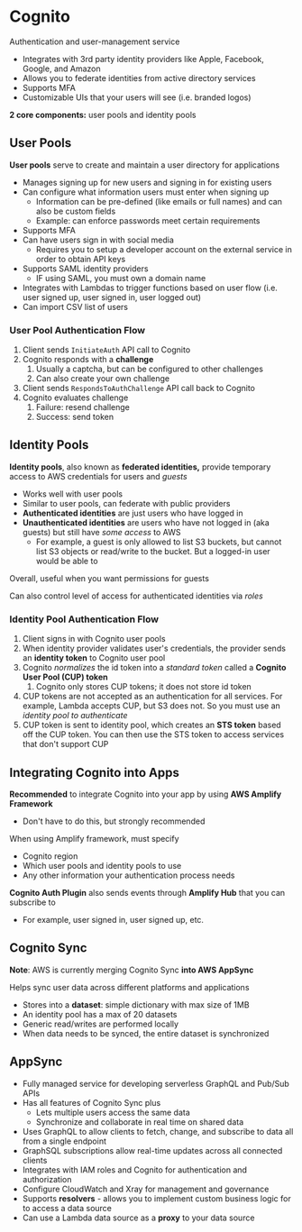 # Cognito

Authentication and user-management service
- Integrates with 3rd party identity providers like Apple, Facebook, Google, and Amazon
- Allows you to federate identities from active directory services
- Supports MFA
- Customizable UIs that your users will see (i.e. branded logos)

**2 core components:** user pools and identity pools

## User Pools

**User pools** serve to create and maintain a user directory for applications
- Manages signing up for new users and signing in for existing users
- Can configure what information users must enter when signing up
	- Information can be pre-defined (like emails or full names) and can also be custom fields
	- Example: can enforce passwords meet certain requirements
- Supports MFA
- Can have users sign in with social media
	- Requires you to setup a developer account on the external service in order to obtain API keys
- Supports SAML identity providers
	- IF using SAML, you must own a domain name
- Integrates with Lambdas to trigger functions based on user flow (i.e. user signed up, user signed in, user logged out)
- Can import CSV list of users

### User Pool Authentication Flow

1. Client sends `InitiateAuth` API call to Cognito
2. Cognito responds with a **challenge**
	1. Usually a captcha, but can be configured to other challenges
	2. Can also create your own challenge
3. Client sends `RespondsToAuthChallenge` API call back to Cognito
4. Cognito evaluates challenge
	1. Failure: resend challenge
	2. Success: send token

## Identity Pools

**Identity pools**, also known as **federated identities,** provide temporary access to AWS credentials for users and _guests_
- Works well with user pools
- Similar to user pools, can federate with public providers
- **Authenticated identities** are just users who have logged in
- **Unauthenticated identities** are users who have not logged in (aka guests) but still have _some access_ to AWS
	- For example, a guest is only allowed to list S3 buckets, but cannot list S3 objects or read/write to the bucket. But a logged-in user would be able to

Overall, useful when you want permissions for guests

Can also control level of access for authenticated identities via _roles_

### Identity Pool Authentication Flow

1. Client signs in with Cognito user pools
2. When identity provider validates user's credentials, the provider sends an **identity token** to Cognito user pool
3. Cognito _normalizes_ the id token into a _standard token_ called a **Cognito User Pool (CUP) token**
	1. Cognito only stores CUP tokens; it does not store id token
4. CUP tokens are not accepted as an authentication for all services. For example, Lambda accepts CUP, but S3 does not. So you must use an _identity pool to authenticate_
5. CUP token is sent to identity pool, which creates an **STS token** based off the CUP token. You can then use the STS token to access services that don't support CUP

## Integrating Cognito into Apps

**Recommended** to integrate Cognito into your app by using **AWS Amplify Framework**
- Don't have to do this, but strongly recommended

When using Amplify framework, must specify
- Cognito region
- Which user pools and identity pools to use
- Any other information your authentication process needs

**Cognito Auth Plugin** also sends events through **Amplify Hub** that you can subscribe to
- For example, user signed in, user signed up, etc.

## Cognito Sync

**Note**: AWS is currently merging Cognito Sync **into AWS AppSync**

Helps sync user data across different platforms and applications
- Stores into a **dataset**: simple dictionary with max size of 1MB
- An identity pool has a max of 20 datasets
- Generic read/writes are performed locally
- When data needs to be synced, the entire dataset is synchronized

## AppSync
- Fully managed service for developing serverless GraphQL and Pub/Sub APIs
- Has all features of Cognito Sync plus
	- Lets multiple users access the same data
	- Synchronize and collaborate in real time on shared data
- Uses GraphQL to allow clients to fetch, change, and subscribe to data all from a single endpoint
- GraphSQL subscriptions allow real-time updates across all connected clients
- Integrates with IAM roles and Cognito for authentication and authorization
- Configure CloudWatch and Xray for management and governance
- Supports **resolvers** - allows you to implement custom business logic for to access a data source
- Can use a Lambda data source as a **proxy** to your data source
